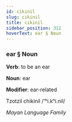 ```yaml
---
id: cikinil
slug: cikinil
title: cikinil
sidebar_position: 312
hoverText: ear § Noun
---
```


### ear § Noun

**Verb**: to be an ear

**Noun**: ear

**Modifier**: ear-related

Tzotzil chikinil /'ʰi.kʰi.nil/

*Mayan Language Family*